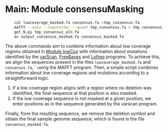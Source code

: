 # Main: Module consensuMasking

```Bash
    cat lowcoverage_masked.fa consensus.fa >tmp_consensus.fa
    mafft --auto --inputorder --quiet tmp_consensus.fa > tmp_consensus_aln.fa
    get_N.py tmp_consensus_aln.fa
    mv output_consensus_masked.fa consensus_masked.fa
```

The above commands aim to combine information about low coverage regions obtained in [Module lowCov](Main-Module-lowCov.md) with information about mutations identified by the [varScan](Main-Module-varScan.md), [FreeBayes](Main-Module-freeBayes.md) and [Lofreq](Main-Module-lofreq.md) programs. To achieve this, we align the sequences present in the files `lowcoverage_masked.fa` and `consensus.fa`, ` using the MAFFT program. Then, a simple script combines information about low coverage regions and mutations according to a straightforward logic.
1. If a low coverage region aligns with a region where no deletion was identified, the final sequence at that position is also masked.
2. If the low coverage sequence is not masked at a given position, we enter positions as in the sequence generated by the varscan program.

Finally, from the resulting sequence, we remove the deletion symbol and obtain the final sample genome sequence, which is found in the file `consensus_masked.fa`.
